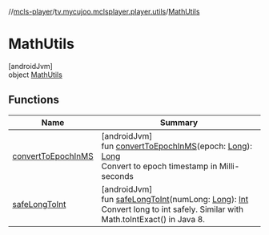 //[mcls-player](../../../index.md)/[tv.mycujoo.mclsplayer.player.utils](../index.md)/[MathUtils](index.md)

# MathUtils

[androidJvm]\
object [MathUtils](index.md)

## Functions

| Name | Summary |
|---|---|
| [convertToEpochInMS](convert-to-epoch-in-m-s.md) | [androidJvm]<br>fun [convertToEpochInMS](convert-to-epoch-in-m-s.md)(epoch: [Long](https://kotlinlang.org/api/latest/jvm/stdlib/kotlin/-long/index.html)): [Long](https://kotlinlang.org/api/latest/jvm/stdlib/kotlin/-long/index.html)<br>Convert to epoch timestamp in Milli-seconds |
| [safeLongToInt](safe-long-to-int.md) | [androidJvm]<br>fun [safeLongToInt](safe-long-to-int.md)(numLong: [Long](https://kotlinlang.org/api/latest/jvm/stdlib/kotlin/-long/index.html)): [Int](https://kotlinlang.org/api/latest/jvm/stdlib/kotlin/-int/index.html)<br>Convert long to int safely. Similar with Math.toIntExact() in Java 8. |
